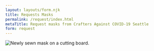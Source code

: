 ```yaml
---
layout: layouts/form.njk
title: Requests Masks
permalink: /request/index.html
metaTitle: Request masks from Crafters Against COVID-19 Seattle
form: request
---
```


![Newly sewn mask on a cutting board.](/images/92985915_10105370710180713_7890712168159510528_o.jpg)
